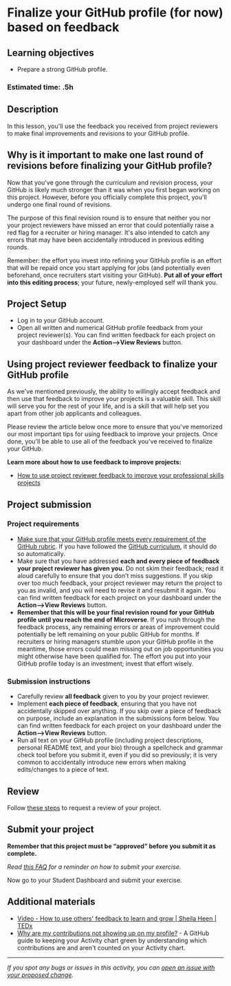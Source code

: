 # Finalize your GitHub profile (for now) based on feedback

## **Learning objectives**

- Prepare a strong GitHub profile.

### **Estimated time: .5h**

## **Description**

In this lesson, you'll use the feedback you received from project reviewers to make final improvements and revisions to your GitHub profile.

## Why is it important to make one last round of revisions before finalizing your GitHub profile?

Now that you've gone through the curriculum and revision process, your GitHub is likely much stronger than it was when you first began working on this project. However, before you officially complete this project, you'll undergo one final round of revisions.

The purpose of this final revision round is to ensure that neither you nor your project reviewers have missed an error that could potentially raise a red flag for a recruiter or hiring manager. It's also intended to catch any errors that may have been accidentally introduced in previous editing rounds.  

Remember: the effort you invest into refining your GitHub profile is an effort that will be repaid once you start applying for jobs (and potentially even beforehand, once recruiters start visiting your GitHub). **Put all of your effort into this editing process**; your future, newly-employed self will thank you.

## Project Setup

- Log in to your GitHub account.
- Open all written and numerical GitHub profile feedback from your project reviewer(s). You can find written feedback for each project on your dashboard under the **Action—>View Reviews** button.

## Using project reviewer feedback to finalize your GitHub profile

As we've mentioned previously, the ability to willingly accept feedback and then use that feedback to improve your projects is a valuable skill. This skill will serve you for the rest of your life, and is a skill that will help set you apart from other job applicants and colleagues. 

Please review the article below once more to ensure that you've memorized our most important tips for using feedback to improve your projects. Once done, you'll be able to use all of the feedback you've received to finalize your GitHub.

**Learn more about how to use feedback to improve projects:**

- [How to use project reviewer feedback to improve your professional skills projects](https://microverse.zendesk.com/hc/en-us/articles/1500004961062)

## Project submission

### Project requirements

- [Make sure that your GitHub profile meets every requirement of the GitHub rubric](https://docs.google.com/document/d/1A1x6Vqm6rmChKkb3T3IXBWRNyygTZ2oiHCPZq4IrXT4/edit). If you have followed the [GitHub curriculum](https://github.com/microverseinc/curriculum-professional-skills/blob/main/becoming-a-remote-professional/create-the-first-draft-of-a-professional-looking-github-profile-page.md), it should do so automatically.
- Make sure that you have addressed **each and every piece of feedback your project reviewer has given you.** Do not skim their feedback; read it aloud carefully to ensure that you don't miss suggestions. If you skip over too much feedback, your project reviewer may return the project to you as invalid, and you will need to revise it and resubmit it again. You can find written feedback for each project on your dashboard under the **Action—>View Reviews** button.
- **Remember that this will be your final revision round for your GitHub profile until you reach the end of Microverse**. If you rush through the feedback process, any remaining errors or areas of improvement could potentially be left remaining on your public GitHub for months. If recruiters or hiring managers stumble upon your GitHub profile in the meantime, those errors could mean missing out on job opportunities you might otherwise have been qualified for. The effort you put into your GitHub profile today is an investment; invest that effort wisely.

### **Submission instructions**

- Carefully review **all feedback** given to you by your project reviewer.
- Implement **each piece of feedback**, ensuring that you have not accidentally skipped over anything. If you skip over a piece of feedback on purpose, include an explanation in the submissions form below. You can find written feedback for each project on your dashboard under the **Action—>View Reviews** button.
- Run all text on your GitHub profile (including project descriptions, personal README text, and your bio) through a spellcheck and grammar check tool before you submit it, even if you did so previously; it is very common to accidentally introduce new errors when making edits/changes to a piece of text.

## Review

Follow [these steps](https://github.com/microverseinc/curriculum-transversal-skills/blob/main/code-review/articles/how_to_ask_for_a_prof_skills_review.md) to request a  review of your project.

## Submit your project

**Remember that this project must be “approved” before you submit it as complete.**

*Read [this FAQ](https://microverse.zendesk.com/hc/en-us/articles/360061344234) for a reminder on how to submit your exercise.* 

Now go to your Student Dashboard and submit your exercise.

## Additional materials

- [Video - How to use others' feedback to learn and grow | Sheila Heen | TEDx](https://www.youtube.com/watch?v=FQNbaKkYk_Q)
- [Why are my contributions not showing up on my profile?](https://docs.github.com/en/github/setting-up-and-managing-your-github-profile/why-are-my-contributions-not-showing-up-on-my-profile) - A GitHub guide to keeping your Activity chart green by understanding which contributions are and aren't counted on your Activity chart.


------

_If you spot any bugs or issues in this activity, you can [open an issue with your proposed change](https://github.com/microverseinc/curriculum-transversal-skills/blob/main/git-github/articles/open_issue.md)._
